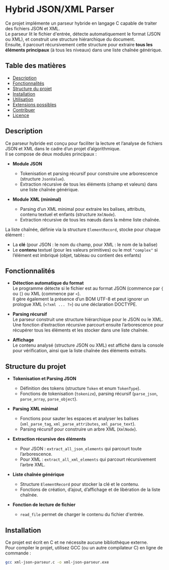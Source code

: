 # Hybrid JSON/XML Parser

Ce projet implémente un parseur hybride en langage C capable de traiter des fichiers JSON et XML.  
Le parseur lit le fichier d'entrée, détecte automatiquement le format (JSON ou XML), et construit une structure hiérarchique du document.  
Ensuite, il parcourt récursivement cette structure pour extraire **tous les éléments principaux** (à tous les niveaux) dans une liste chaînée générique.

## Table des matières

- [Description](#description)
- [Fonctionnalités](#fonctionnalités)
- [Structure du projet](#structure-du-projet)
- [Installation](#installation)
- [Utilisation](#utilisation)
- [Extensions possibles](#extensions-possibles)
- [Contribuer](#contribuer)
- [Licence](#licence)

## Description

Ce parseur hybride est conçu pour faciliter la lecture et l’analyse de fichiers JSON et XML dans le cadre d’un projet d’algorithmique.  
Il se compose de deux modules principaux :

- **Module JSON**

  - Tokenisation et parsing récursif pour construire une arborescence (structure `JsonValue`).
  - Extraction récursive de tous les éléments (champ et valeurs) dans une liste chaînée générique.

- **Module XML (minimal)**
  - Parsing d’un XML minimal pour extraire les balises, attributs, contenu textuel et enfants (structure `XmlNode`).
  - Extraction récursive de tous les nœuds dans la même liste chaînée.

La liste chaînée, définie via la structure `ElementRecord`, stocke pour chaque élément :

- La **clé** (pour JSON : le nom du champ, pour XML : le nom de la balise)
- Le **contenu** textuel (pour les valeurs primitives) ou le mot `"complex"` si l’élément est imbriqué (objet, tableau ou contient des enfants)

## Fonctionnalités

- **Détection automatique du format**  
  Le programme détecte si le fichier est au format JSON (commence par `{` ou `[`) ou XML (commence par `<`).  
  Il gère également la présence d’un BOM UTF-8 et peut ignorer un prologue XML (`<?xml ... ?>`) ou une déclaration DOCTYPE.

- **Parsing récursif**  
  Le parseur construit une structure hiérarchique pour le JSON ou le XML.  
  Une fonction d’extraction récursive parcourt ensuite l’arborescence pour récupérer tous les éléments et les stocker dans une liste chaînée.

- **Affichage**  
  Le contenu analysé (structure JSON ou XML) est affiché dans la console pour vérification, ainsi que la liste chaînée des éléments extraits.

## Structure du projet

- **Tokenisation et Parsing JSON**
  - Définition des tokens (structure `Token` et enum `TokenType`).
  - Fonctions de tokenisation (`tokenize`), parsing récursif (`parse_json`, `parse_array`, `parse_object`).
- **Parsing XML minimal**

  - Fonctions pour sauter les espaces et analyser les balises (`xml_parse_tag`, `xml_parse_attributes`, `xml_parse_text`).
  - Parsing récursif pour construire un arbre XML (`XmlNode`).

- **Extraction récursive des éléments**

  - Pour JSON : `extract_all_json_elements` qui parcourt toute l’arborescence.
  - Pour XML : `extract_all_xml_elements` qui parcourt récursivement l’arbre XML.

- **Liste chaînée générique**

  - Structure `ElementRecord` pour stocker la clé et le contenu.
  - Fonctions de création, d’ajout, d’affichage et de libération de la liste chaînée.

- **Fonction de lecture de fichier**
  - `read_file` permet de charger le contenu du fichier d'entrée.

## Installation

Ce projet est écrit en C et ne nécessite aucune bibliothèque externe.  
Pour compiler le projet, utilisez GCC (ou un autre compilateur C) en ligne de commande :

```bash
gcc xml-json-parseur.c -o xml-json-parseur.exe
```
